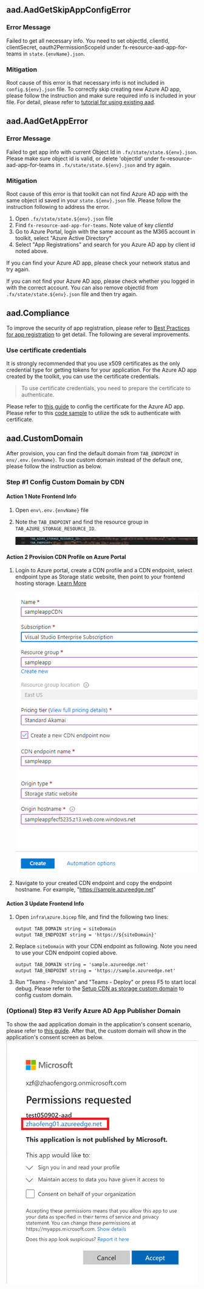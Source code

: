 ## aad.AadGetSkipAppConfigError

### Error Message

Failed to get all necessary info. You need to set objectId, clientId, clientSecret, oauth2PermissionScopeId under fx-resource-aad-app-for-teams in `state.{envName}.json`.

### Mitigation

Root cause of this error is that necessary info is not included in `config.${env}.json` file. To correctly skip creating new Azure AD app, please follow the instruction and make sure required info is included in your file. For detail, please refer to [tutorial for using existing aad](./using-existing-aad.md#set-necessary-info-in-teamsfx-project).


## aad.AadGetAppError

### Error Message

Failed to get app info with current Object Id in `.fx/state/state.${env}.json`. Please make sure object id is valid, or delete 'objectId' under fx-resource-aad-app-for-teams in `.fx/state/state.${env}.json` and try again.

### Mitigation

Root cause of this error is that toolkit can not find Azure AD app with the same object id saved in your `state.${env}.json` file. Please follow the instruction following to address the error.

1. Open `.fx/state/state.${env}.json` file
2. Find `fx-resource-aad-app-for-teams`. Note value of key *clientId*
3. Go to Azure Portal, login with the same account as the M365 account in toolkit, select "Azure Active Directory"
4. Select "App Registrations" and search for you Azure AD app by client id noted above.

If you can find your Azure AD app, please check your network status and try again.

If you can not find your Azure AD app, please check whether you logged in with the correct account. You can also remove objectId from `.fx/state/state.${env}.json` file and then try again.

## aad.Compliance
To improve the security of app registration, please refer to [Best Practices for app registration](
https://docs.microsoft.com/en-us/azure/active-directory/develop/security-best-practices-for-app-registration) to get detail. The following are several improvements.
### Use certificate credentials
It is strongly recommended that you use x509 certificates as the only credential type for getting tokens for your application. For the Azure AD app created by the toolkit, you can use the certificate credentials.
> To use certificate credentials, you need to prepare the certificate to authenticate.

Please refer to [this guide](https://docs.microsoft.com/en-us/azure/active-directory/develop/active-directory-certificate-credentials#register-your-certificate-with-microsoft-identity-platform) to config the certificate for the Azure AD app.
Please refer to this [code sample](https://github.com/OfficeDev/TeamsFx/tree/dev/packages/sdk#use-certificate-based-authentication-in-azure-function) to utilize the sdk to authenticate with certificate.

## aad.CustomDomain
After provision, you can find the default domain from `TAB_ENDPOINT` in `env/.env.{envName}`. To use custom domain instead of the default one, please follow the instruction as below.
### Step #1 Config Custom Domain by CDN
#### Action 1 Note Frontend Info
1. Open `env\.env.{envName}` file
2. Note the `TAB_ENDPOINT` and find the resource group in `TAB_AZURE_STORAGE_RESOURCE_ID`.

    ![image](../images/fx-core/aad/frontend-state.png)

#### Action 2 Provision CDN Profile on Azure Portal
1. Login to Azure portal, create a CDN profile and a CDN endpoint, select endpoint type as Storage static website, then point to your frontend hosting storage. [Learn More](https://docs.microsoft.com/en-us/azure/cdn/cdn-create-new-endpoint)

    ![image](../images/fx-core/aad/appIdUri-cdn-portal.png)

1. Navigate to your created CDN endpoint and copy the endpoint hostname. For example, "https://sample.azureedge.net"

#### Action 3 Update Frontend Info
1. Open `infra\azure.bicep` file, and find the following two lines:
    ```
    output TAB_DOMAIN string = siteDomain
    output TAB_ENDPOINT string = 'https://${siteDomain}'
    ```

1. Replace `siteDomain` with your CDN endpoint as following. Note you need to use your CDN endpoint copied above.
   ```
   output TAB_DOMAIN string = 'sample.azureedge.net'
   output TAB_ENDPOINT string = 'https://sample.azureedge.net'
   ```

1. Run "Teams - Provision" and "Teams - Deploy" or press F5 to start local debug.
Please refer to the [Setup CDN as storage custom domain](#scenario-one-setup-cdn-as-storage-custom-domain) to config custom domain.

### (Optional) Step #3 Verify Azure AD App Publisher Domain
To show the aad application domain in the application's consent scenario, please refer to [this guide](https://docs.microsoft.com/en-us/azure/active-directory/develop/howto-configure-publisher-domain).
After that, the custom domain will show in the application's consent screen as below.
![update auth ](../images/fx-core/aad/publisher-domain.png)
